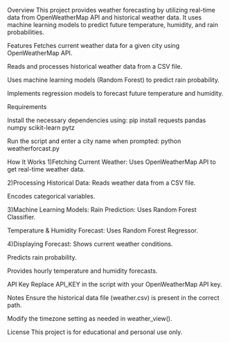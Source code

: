 Overview
This project provides weather forecasting by utilizing real-time data from OpenWeatherMap API and historical weather data. It uses machine learning models to predict future temperature, humidity, and rain probabilities.

Features
Fetches current weather data for a given city using OpenWeatherMap API.

Reads and processes historical weather data from a CSV file.

Uses machine learning models (Random Forest) to predict rain probability.

Implements regression models to forecast future temperature and humidity.

Requirements

Install the necessary dependencies using:
pip install requests pandas numpy scikit-learn pytz

Run the script and enter a city name when prompted:
python weatherforcast.py

How It Works
1)Fetching Current Weather:
Uses OpenWeatherMap API to get real-time weather data.

2)Processing Historical Data:
Reads weather data from a CSV file.

Encodes categorical variables.

3)Machine Learning Models:
Rain Prediction: Uses Random Forest Classifier.

Temperature & Humidity Forecast: Uses Random Forest Regressor.

4)Displaying Forecast:
Shows current weather conditions.

Predicts rain probability.

Provides hourly temperature and humidity forecasts.

API Key
Replace API_KEY in the script with your OpenWeatherMap API key.

Notes
Ensure the historical data file (weather.csv) is present in the correct path.

Modify the timezone setting as needed in weather_view().

License
This project is for educational and personal use only.


